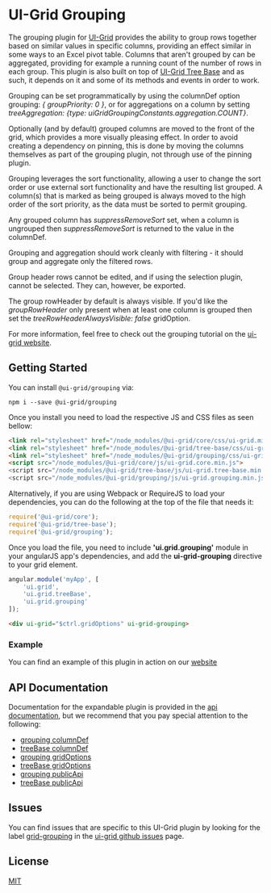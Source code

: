 # UI-Grid Grouping

The grouping plugin for [UI-Grid](https://www.npmjs.com/package/@ui-grid/core) provides the ability to group rows together based on similar values in specific columns, providing an effect similar in some ways to an Excel pivot table. Columns that aren't grouped by can be aggregated, providing for example a running count of the number of rows in each group. This plugin is also built on top of [UI-Grid Tree Base](https://www.npmjs.com/package/@ui-grid/tree-base) and as such, it depends on it and some of its methods and events in order to work.

Grouping can be set programmatically by using the columnDef option grouping: *{ groupPriority: 0 }*, or for aggregations on a column by setting *treeAggregation: {type: uiGridGroupingConstants.aggregation.COUNT}*.

Optionally (and by default) grouped columns are moved to the front of the grid, which provides a more visually pleasing effect. In order to avoid creating a dependency on pinning, this is done by moving the columns themselves as part of the grouping plugin, not through use of the pinning plugin.

Grouping leverages the sort functionality, allowing a user to change the sort order or use external sort functionality and have the resulting list grouped. A column(s) that is marked as being grouped is always moved to the high order of the sort priority, as the data must be sorted to permit grouping.

Any grouped column has *suppressRemoveSort* set, when a column is ungrouped then *suppressRemoveSort* is returned to the value in the columnDef.

Grouping and aggregation should work cleanly with filtering - it should group and aggregate only the filtered rows.

Group header rows cannot be edited, and if using the selection plugin, cannot be selected. They can, however, be exported.

The group rowHeader by default is always visible. If you'd like the *groupRowHeader* only present when at least one column is grouped then set the *treeRowHeaderAlwaysVisible: false* gridOption.

For more information, feel free to check out the grouping tutorial on the [ui-grid website](http://ui-grid.info/docs/#!/tutorial/Tutorial:%20209%20Grouping).

## Getting Started

You can install `@ui-grid/grouping` via:

```shell
npm i --save @ui-grid/grouping
```

Once you install you need to load the respective JS and CSS files as seen bellow:

```html
<link rel="stylesheet" href="/node_modules/@ui-grid/core/css/ui-grid.min.css" type="text/css">
<link rel="stylesheet" href="/node_modules/@ui-grid/tree-base/css/ui-grid.tree-base.min.css" type="text/css">
<link rel="stylesheet" href="/node_modules/@ui-grid/grouping/css/ui-grid.grouping.min.css" type="text/css">
<script src="/node_modules/@ui-grid/core/js/ui-grid.core.min.js">
<script src="/node_modules/@ui-grid/tree-base/js/ui-grid.tree-base.min.js">
<script src="/node_modules/@ui-grid/grouping/js/ui-grid.grouping.min.js">
```

Alternatively, if you are using Webpack or RequireJS to load your dependencies, you can do the following at the top of the file that needs it:

```javascript
require('@ui-grid/core');
require('@ui-grid/tree-base');
require('@ui-grid/grouping');
```

Once you load the file, you need to include **'ui.grid.grouping'** module in your angularJS app's dependencies, and add the **ui-grid-grouping** directive to your grid element.

```javascript
angular.module('myApp', [
    'ui.grid',
    'ui.grid.treeBase',
    'ui.grid.grouping'
]);
```

```html
<div ui-grid="$ctrl.gridOptions" ui-grid-grouping>
```

### Example

You can find an example of this plugin in action on our [website](http://ui-grid.info/docs/#!/tutorial/Tutorial:%20209%20Grouping)

## API Documentation

Documentation for the expandable plugin is provided in the [api documentation](http://ui-grid.info/docs/#!/api/), but we recommend that you pay special attention to the following:

* [grouping columnDef](http://ui-grid.info/docs/#!/api/ui.grid.grouping.api:ColumnDef)
* [treeBase columnDef](http://ui-grid.info/docs/#!/api/ui.grid.treeBase.api:ColumnDef)
* [grouping gridOptions](http://ui-grid.info/docs/#!/api/ui.grid.grouping.api:GridOptions)
* [treeBase gridOptions](http://ui-grid.info/docs/#!/api/ui.grid.treeBase.api:GridOptions)
* [grouping publicApi](http://ui-grid.info/docs/#!/api/ui.grid.grouping.api:PublicApi)
* [treeBase publicApi](http://ui-grid.info/docs/#!/api/ui.grid.treeBase.api:PublicApi)

## Issues

You can find issues that are specific to this UI-Grid plugin by looking for the label [grid-grouping](https://github.com/angular-ui/ui-grid/labels/grid-grouping) in the [ui-grid github issues](https://github.com/angular-ui/ui-grid/issues) page.

## License

[MIT](https://github.com/angular-ui/ui-grid/blob/master/LICENSE.md)
